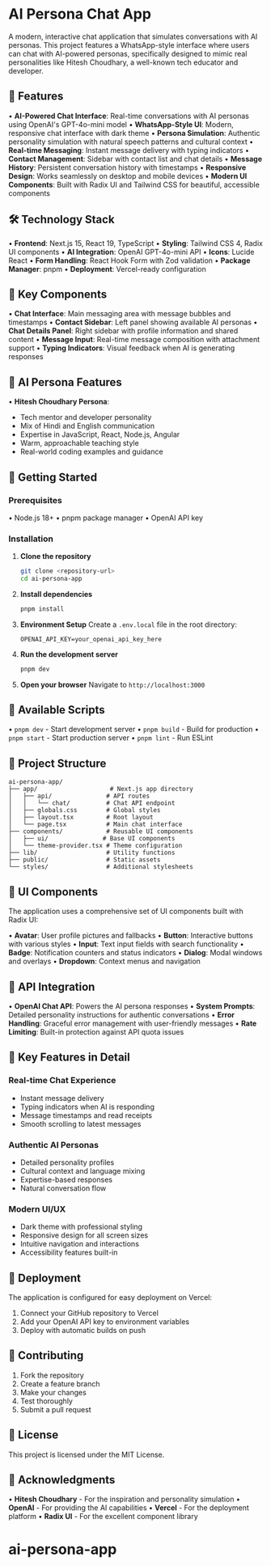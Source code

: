 # AI Persona Chat App

A modern, interactive chat application that simulates conversations with AI personas. This project features a WhatsApp-style interface where users can chat with AI-powered personas, specifically designed to mimic real personalities like Hitesh Choudhary, a well-known tech educator and developer.

## 🚀 Features

• **AI-Powered Chat Interface**: Real-time conversations with AI personas using OpenAI's GPT-4o-mini model
• **WhatsApp-Style UI**: Modern, responsive chat interface with dark theme
• **Persona Simulation**: Authentic personality simulation with natural speech patterns and cultural context
• **Real-time Messaging**: Instant message delivery with typing indicators
• **Contact Management**: Sidebar with contact list and chat details
• **Message History**: Persistent conversation history with timestamps
• **Responsive Design**: Works seamlessly on desktop and mobile devices
• **Modern UI Components**: Built with Radix UI and Tailwind CSS for beautiful, accessible components

## 🛠️ Technology Stack

• **Frontend**: Next.js 15, React 19, TypeScript
• **Styling**: Tailwind CSS 4, Radix UI components
• **AI Integration**: OpenAI GPT-4o-mini API
• **Icons**: Lucide React
• **Form Handling**: React Hook Form with Zod validation
• **Package Manager**: pnpm
• **Deployment**: Vercel-ready configuration

## 📱 Key Components

• **Chat Interface**: Main messaging area with message bubbles and timestamps
• **Contact Sidebar**: Left panel showing available AI personas
• **Chat Details Panel**: Right sidebar with profile information and shared content
• **Message Input**: Real-time message composition with attachment support
• **Typing Indicators**: Visual feedback when AI is generating responses

## 🎯 AI Persona Features

• **Hitesh Choudhary Persona**:

- Tech mentor and developer personality
- Mix of Hindi and English communication
- Expertise in JavaScript, React, Node.js, Angular
- Warm, approachable teaching style
- Real-world coding examples and guidance

## 🚀 Getting Started

### Prerequisites

• Node.js 18+
• pnpm package manager
• OpenAI API key

### Installation

1. **Clone the repository**

   ```bash
   git clone <repository-url>
   cd ai-persona-app
   ```

2. **Install dependencies**

   ```bash
   pnpm install
   ```

3. **Environment Setup**
   Create a `.env.local` file in the root directory:

   ```env
   OPENAI_API_KEY=your_openai_api_key_here
   ```

4. **Run the development server**

   ```bash
   pnpm dev
   ```

5. **Open your browser**
   Navigate to `http://localhost:3000`

## 🔧 Available Scripts

• `pnpm dev` - Start development server
• `pnpm build` - Build for production
• `pnpm start` - Start production server
• `pnpm lint` - Run ESLint

## 📁 Project Structure

```
ai-persona-app/
├── app/                    # Next.js app directory
│   ├── api/               # API routes
│   │   └── chat/          # Chat API endpoint
│   ├── globals.css        # Global styles
│   ├── layout.tsx         # Root layout
│   └── page.tsx           # Main chat interface
├── components/            # Reusable UI components
│   ├── ui/               # Base UI components
│   └── theme-provider.tsx # Theme configuration
├── lib/                   # Utility functions
├── public/                # Static assets
└── styles/                # Additional stylesheets
```

## 🎨 UI Components

The application uses a comprehensive set of UI components built with Radix UI:

• **Avatar**: User profile pictures and fallbacks
• **Button**: Interactive buttons with various styles
• **Input**: Text input fields with search functionality
• **Badge**: Notification counters and status indicators
• **Dialog**: Modal windows and overlays
• **Dropdown**: Context menus and navigation

## 🔌 API Integration

• **OpenAI Chat API**: Powers the AI persona responses
• **System Prompts**: Detailed personality instructions for authentic conversations
• **Error Handling**: Graceful error management with user-friendly messages
• **Rate Limiting**: Built-in protection against API quota issues

## 🌟 Key Features in Detail

### Real-time Chat Experience

- Instant message delivery
- Typing indicators when AI is responding
- Message timestamps and read receipts
- Smooth scrolling to latest messages

### Authentic AI Personas

- Detailed personality profiles
- Cultural context and language mixing
- Expertise-based responses
- Natural conversation flow

### Modern UI/UX

- Dark theme with professional styling
- Responsive design for all screen sizes
- Intuitive navigation and interactions
- Accessibility features built-in

## 🚀 Deployment

The application is configured for easy deployment on Vercel:

1. Connect your GitHub repository to Vercel
2. Add your OpenAI API key to environment variables
3. Deploy with automatic builds on push

## 🤝 Contributing

1. Fork the repository
2. Create a feature branch
3. Make your changes
4. Test thoroughly
5. Submit a pull request

## 📄 License

This project is licensed under the MIT License.

## 🙏 Acknowledgments

• **Hitesh Choudhary** - For the inspiration and personality simulation
• **OpenAI** - For providing the AI capabilities
• **Vercel** - For the deployment platform
• **Radix UI** - For the excellent component library
# ai-persona-app
